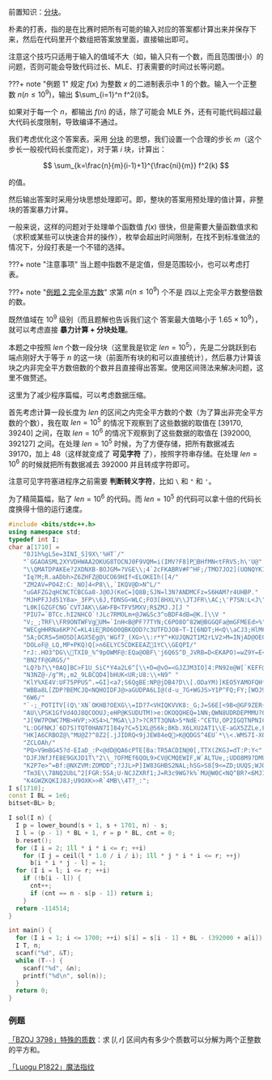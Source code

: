 前置知识：[分块](../ds/decompose.md)。

朴素的打表，指的是在比赛时把所有可能的输入对应的答案都计算出来并保存下来，然后在代码里开个数组把答案放里面，直接输出即可。

注意这个技巧只适用于输入的值域不大（如，输入只有一个数，而且范围很小）的问题，否则可能会导致代码过长、MLE、打表需要的时间过长等问题。

???+ note "例题 1"
    规定 $f(x)$ 为整数 $x$ 的二进制表示中 $1$ 的个数。输入一个正整数 $n$($n\leq 10^9$)，输出 $\sum_{i=1}^n f^2(i)$。

如果对于每一个 $n$，都输出 $f(n)$ 的话，除了可能会 MLE 外，还有可能代码超过最大代码长度限制，导致编译不通过。

我们考虑优化这个答案表。采用 [分块](../ds/decompose.md) 的思想，我们设置一个合理的步长 $m$（这个步长一般视代码长度而定），对于第 $i$ 块，计算出：

$$
\sum_{k=\frac{n}{m}(i-1)+1}^{\frac{ni}{m}} f^2(k)
$$

的值。

然后输出答案时采用分块思想处理即可。即，整块的答案用预处理的值计算，非整块的答案暴力计算。

一般来说，这样的问题对于处理单个函数值 $f(x)$ 很快，但是需要大量函数值求和（求积或某些可以快速合并的操作），枚举会超出时间限制，在找不到标准做法的情况下，分段打表是一个不错的选择。

???+ note "注意事项"
    当上题中指数不是定值，但是范围较小，也可以考虑打表。

???+ note "[例题 2 完全平方数](https://www.luogu.com.cn/problem/P4318)"
    求第 $n(n\le 10^9)$ 个不是 四以上完全平方数整倍数 的数。

既然值域在 $10^9$ 级别（而且题解也告诉我们这个 答案最大值略小于 $1.65\times 10^9$），就可以考虑直接 **暴力计算 + 分块处理**。

本题之中按照 $len$ 个数一段分块（这里我是钦定 $len=10^5$），先是二分跳跃到右端点刚好大于等于 $n$ 的这一块（前面所有块的和可以直接统计），然后暴力计算该块之内非完全平方数倍数的个数并且直接得出答案。使用区间筛法来解决问题，这里不做赘述。

这里为了减少程序篇幅，可以考虑数据压缩。

首先考虑计算一段长度为 $len$ 的区间之内完全平方数的个数（为了算出非完全平方数的个数），我在取 $len=10^5$ 的情况下观察到了这些数据的取值在 $[39170,39240]$ 之间，在取 $len=10^6$ 的情况下观察到了这些数据的取值在 $[392000,392127]$ 之间。在处理 $len=10^5$ 时候，为了方便存储，把所有数据减去 $39170$，加上 $48$（这样就变成了 **可见字符** 了），按照字符串存储。在处理 $len=10^6$ 的时候就把所有数据减去 $392000$ 并且转成字符即可。

注意可见字符塞进程序之前需要 **判断转义字符**，比如 `\` 和 `"` 和 `'`。

为了精简篇幅，贴了 $len=10^6$ 的代码。而 $len=10^5$ 的代码可以拿十倍的代码长度换得十倍的运行速度。

```cpp
#include <bits/stdc++.h>
using namespace std;
typedef int I;
char a[1710] =
    "0J1h%gL5e=3INI_S]9X\'%HT`/"
    "`GGAOASML2XYVDHWAA2OKUG8TOCNJ0F9VQM=i(IMV?F8]PBHfMN<tFRV5;h\'U@"
    "\\QMATDPAKEe?2XDNXB-BOJGM=?VGE\\;4`2cFKABRV#F^HF;/TMO7JO2](UONQYKI3z!NLd4/"
    "Iq?M;R.aADbh>Z6ZHFZ@DUCO69HIf<ELOKEIh([4/"
    "ZM2AV=PO4Z:C:_NO]4<P8\\,`IKQV@D>N^L/"
    "uGAFZG2qHCNCTCBCGa8-J@OJ(KeC=]Q8B;SJN=l3N?ANDMCFz=S6HAM?r4UHBP."
    "MJHPFJJd51Y8a>_3FP\\6J,fDNSG<WLC;FO3[8HXLV\\JTJFR\\AC;\'P7SN:L<J\"Q^<?X "
    "L0K[GZGFCNG`CVTJAK\\&W>FB<TFV5MXV;R$ZMJ.J[J "
    "PIU7=`BTCc.hI2NHCO`!JLc7RMOLm+@JW&Sc3^oBDF4dB=@K.[\\V "
    "V;_;TRF\\FR9ONTWFVgUM=`InH<B@PF?7TYN;C6PO8O^82W@BGGQFa@mGFMEEd>%"
    "WECgHHRNa6KP?C=KL4iERO6O0QBKQOD?c3UTFDJO8~T-I[6NDT;H<Q\\aCJ3;HlM6M:UK=6:"
    "SA;OCRS=5HO5D[AGX5Eg@\'WGf7_(XG>\\:r*Y^+KUJQN2T1M2rLV2>M=INjAD@OEQT1Q6@WF?"
    "DOLoF@_LQ,MP+PKQ)Q[>n6ELYC5CDKEEAZ1YC\\GEQPI/"
    "rJ:.HO3^DG\\TXI0_%^9pOWMF@:EQa@OBF\'j6Q6S^D_JVRB=D<EKAPO)=wZ9Y=E<CH]"
    "BN2fF@GRGS/"
    "LQ?b?\\*0AQ]BC>F1U_SiC*Y4a2L6^[\\+D=@vO=<GJZJM3IO]4:PN92e@W[`KEFF@HU<C^"
    "N3NZ@-/g^M;,m2_9LBCQD4]bHUK<UR;U8:\\+N9^ "
    "KlY%XE4V:UF75PPUS^.=GI]<a7;S6QgBE:NP@jDB4?D\\[.ODaYM)]KEO5YAMOFQH*ZSDMZ@,"
    "WBBa8L[ZDP?BEMCJQ<NQHOIDFJ@>aGUDPA6LI@(d-u_7G+WGJS>Y1P^FQ;FY;[WOJ9gH@M@"
    "6W6/"
    "`-;_POTITV[(Q\'XN`OKHB?OEXG\\=ID?7<VHIQKVVK8:_G;J=S6E[<9B<@GF9ZER+"
    "AU\\PSK1GfVd4OJ8QCOOUJ;eHP@KSUDUTM)>e:OKOQQHEQ=1NN;QWN8UDRDEPMMU?QN8SS/"
    "J[9W7POWC7MB>HVP;>XS4>L^MGA\\J?>?CRTT3QNA>5*NdE-^CETU,OP2IGQTNPNICc/"
    "L:OGFNKJ`6D7S)TQT0HAN7I]84y?C=51XL@S6k;8Kb.X6LXU2AT1\\E-aGX5ZZLe,FDKVb0_"
    "HK]A6CRBOZ@\"MU@Z?^8Z2[.jJIDRQ<9jJEW84eQ>K@QDGS^4EU`*\\<.WMS7I-XQWOF:PN/"
    "ZCLOAh/"
    "PQ>V9mBG45?d-EIaD_:P<@dD@QA6cPTE[Ba:TR5ACDIN@0[,TTX(ZKGJ=dT:P:Y<"
    "DJFJNfJfE8E9GXJD1T\"2\\_?OFMEf6QOL9>CV@CMQEWIF,W`ALTUe,;UDO8M9?DMUEA>"
    "K2P7e>^=Bf:@NXZVM:ZOMDD^;?JJL>P]IW83GHBS2NAL;hSG>S8[9<=ZD;UUQS;WJO:1M?@"
    "Tm3E\\78NQ2UbL^2[FGR:5SA;U-NCJZXRf1;J=R3c9WG?k%`MU@W0C<NQ^BR?<6MJI_G<"
    "K4GWZKQKIJ8J;U9OXK>>R`4MB\\4T?_:";
I s[1710];
const I BL = 1e6;
bitset<BL> b;

I sol(I n) {
  I p = lower_bound(s + 1, s + 1701, n) - s;
  I l = (p - 1) * BL + 1, r = p * BL, cnt = 0;
  b.reset();
  for (I i = 2; 1ll * i * i <= r; ++i)
    for (I j = ceil(l * 1.0 / i / i); 1ll * j * i * i <= r; ++j)
      b[i * i * j - l] = 1;
  for (I i = l; i <= r; ++i)
    if (!b[i - l]) {
      cnt++;
      if (cnt == n - s[p - 1]) return i;
    }
  return -114514;
}

int main() {
  for (I i = 1; i <= 1700; ++i) s[i] = s[i - 1] + BL - (392000 + a[i]);
  I T, n;
  scanf("%d", &T);
  while (T--) {
    scanf("%d", &n);
    printf("%d\n", sol(n));
  }
  return 0;
}
```

### 例题

[「BZOJ 3798」特殊的质数](https://hydro.ac/d/bzoj/p/3798)：求 $[l,r]$ 区间内有多少个质数可以分解为两个正整数的平方和。

[「Luogu P1822」魔法指纹](https://www.luogu.com.cn/problem/show?pid=P1822)
